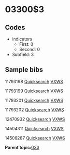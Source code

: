 # 03300$3

## Codes

-   Indicators
    -   First: 0
    -   Second: 0
-   Subfield: 3

## Sample bibs

11793198 [Quicksearch](https://search.library.yale.edu/catalog/11793198) [VXWS](http://prodorbis.library.yale.edu:7014/vxws/GetHoldingsService?bibId=11793198)

11793199 [Quicksearch](https://search.library.yale.edu/catalog/11793199) [VXWS](http://prodorbis.library.yale.edu:7014/vxws/GetHoldingsService?bibId=11793199)

11793201 [Quicksearch](https://search.library.yale.edu/catalog/11793201) [VXWS](http://prodorbis.library.yale.edu:7014/vxws/GetHoldingsService?bibId=11793201)

11793202 [Quicksearch](https://search.library.yale.edu/catalog/11793202) [VXWS](http://prodorbis.library.yale.edu:7014/vxws/GetHoldingsService?bibId=11793202)

12470932 [Quicksearch](https://search.library.yale.edu/catalog/12470932) [VXWS](http://prodorbis.library.yale.edu:7014/vxws/GetHoldingsService?bibId=12470932)

14504311 [Quicksearch](https://search.library.yale.edu/catalog/14504311) [VXWS](http://prodorbis.library.yale.edu:7014/vxws/GetHoldingsService?bibId=14504311)

14506287 [Quicksearch](https://search.library.yale.edu/catalog/14506287) [VXWS](http://prodorbis.library.yale.edu:7014/vxws/GetHoldingsService?bibId=14506287)

**Parent topic:**[033](../../tags/033/033.md)

